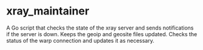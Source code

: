 # xray_maintainer
A Go script that checks the state of the xray server and sends notifications if the server is down. Keeps the geoip and geosite files updated. Checks the status of the warp connection and updates it as necessary.
